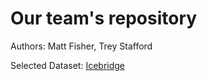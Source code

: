 # Our team's repository

Authors: Matt Fisher, Trey Stafford

Selected Dataset: [Icebridge](http://example.com)
